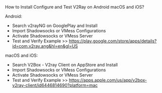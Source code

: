 How to Install Configure and Test V2Ray on Android macOS and iOS?

Android:
- Search v2rayNG on GooglePlay and Install
- Import Shadowsocks or VMess Configurations
- Activate Shadowsocks or VMess Server
- Test and Verify
Example >> https://play.google.com/store/apps/details?id=com.v2ray.ang&hl=en&gl=US

macOS and iOS:
- Search V2Box - V2ray Client on AppStore and Install
- Import Shadowsocks or VMess Configurations
- Activate Shadowsocks or VMess Server
- Test and Verify
Example >> https://apps.apple.com/us/app/v2box-v2ray-client/id6446814690?platform=mac

